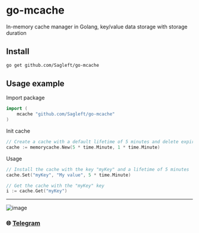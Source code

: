 # go-mcache

In-memory cache manager in Golang, key/value data storage with storage duration

## Install

```bash
go get github.com/Sagleft/go-mcache
```

## Usage example

Import package

```go
import (
	mcache "github.com/Sagleft/go-mcache"
)
```

Init cache

```go
// Create a cache with a default lifetime of 5 minutes and delete expired caches every 10 minutes
cache := memorycache.New(5 * time.Minute, 1 * time.Minute)
```

Usage

```go
// Install the cache with the key "myKey" and a lifetime of 5 minutes
cache.Set("myKey", "My value", 5 * time.Minute)

// Get the cache with the "myKey" key
i := cache.Get("myKey")
```

---

![image](https://github.com/Sagleft/Sagleft/raw/master/image.png)

### :globe_with_meridians: [Telegram](https://t.me/+VIvd8j6xvm9iMzhi)
